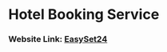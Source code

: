 <h1>Hotel Booking Service</h1>

<h3>Website Link: <a href="https://luxury-starburst-36e476.netlify.app/">EasySet24</a></h3>

